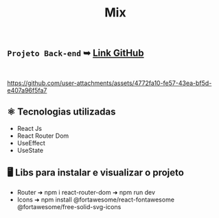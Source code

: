 <h1 align="center"> Mix </h1>

<br/>

## `Projeto Back-end` ➥ [Link GitHub](https://github.com/rafaeladurand/Api-Supermarket)

<br/>

https://github.com/user-attachments/assets/4772fa10-fe57-43ea-bf5d-e407a96f5fa7

## ⚛️ Tecnologias utilizadas 
- React Js 
- React Router Dom
- UseEffect  
- UseState

## 🖥️ Libs para instalar e visualizar o projeto 

- Router ➜ npm i react-router-dom  ➜ npm run dev
- Icons ➜ npm install @fortawesome/react-fontawesome @fortawesome/free-solid-svg-icons

